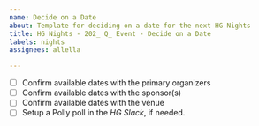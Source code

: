 ```yaml
---
name: Decide on a Date
about: Template for deciding on a date for the next HG Nights
title: HG Nights - 202_ Q_ Event - Decide on a Date
labels: nights
assignees: allella

---
```


- [ ] Confirm available dates with the primary organizers
- [ ] Confirm available dates with the sponsor(s)
- [ ] Confirm available dates with the venue
- [ ] Setup a Polly poll in the _HG Slack_, if needed.
